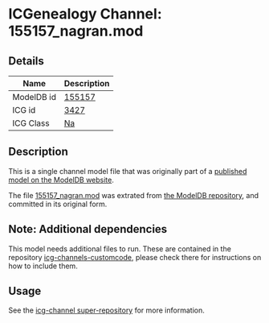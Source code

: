 # ICGenealogy Channel: 155157\_nagran.mod

## Details

Name | Description
---- | -----------
ModelDB id | [155157](http://senselab.med.yale.edu/ModelDB/ShowModel.cshtml?model=155157)
ICG id | [3427](http://icg.neurotheory.ox.ac.uk/channels/2/3427)
ICG Class | [Na](http://icg.neurotheory.ox.ac.uk/channels/2)

## Description

This is a single channel model file that was originally part of a [published model on the ModelDB website](http://senselab.med.yale.edu/mModelDB/ShowModel.cshtml?model=155157).

The file [155157\_nagran.mod](155157_nagran.mod) was extrated from [the ModelDB repository](http://senselab.med.yale.edu/ModelDB/ShowModel.cshtml?model=155157), and committed in its original form.

## Note: Additional dependencies
This model needs additional files to run. These are contained in the repository [icg-channels-customcode](https://github.com/icgenealogy/icg-channels-customcode), please check there for instructions on how to include them.


## Usage

See the [icg-channel super-repository](https://github.com/icgenealogy/icg-channels) for more information.